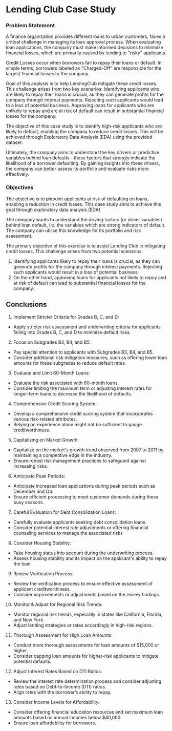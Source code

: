 # Lending Club Case Study

### Problem Statement
A finance organization provides different loans to urban customers, faces a critical challenge in managing its loan approval process. When evaluating loan applications, the company must make informed decisions to minimize financial losses, which are primarily caused by lending to "risky" applicants.

Credit Losses occur when borrowers fail to repay their loans or default. In simple terms, borrowers labeled as "Charged-Off" are responsible for the largest financial losses to the company.

Goal of this analysis is to help LendingClub mitigate these credit losses. This challenge arises from two key scenarios:
Identifying applicants who are likely to repay their loans is crucial, as they can generate profits for the company through interest payments. Rejecting such applicants would lead to a loss of potential business.
Approving loans for applicants who are unlikely to repay and are at risk of default can result in substantial financial losses for the company.

The objective of this case study is to identify high-risk applicants who are likely to default, enabling the company to reduce credit losses. This will be achieved through Exploratory Data Analysis (EDA) using the provided dataset.

Ultimately, the company aims to understand the key drivers or predictive variables behind loan defaults—those factors that strongly indicate the likelihood of a borrower defaulting. By gaining insights into these drivers, the company can better assess its portfolio and evaluate risks more effectively.




### Objectives

The objective is to pinpoint applicants at risk of defaulting on loans, enabling a reduction in credit losses. This case study aims to achieve this goal through exploratory data analysis (EDA) 

The company wants to understand the driving factors (or driver variables) behind loan default, i.e. the variables which are strong indicators of default. The company can utilise this knowledge for its portfolio and risk assessment.

The primary objective of this exercise is to assist Lending Club in mitigating credit losses. This challenge arises from two potential scenarios:

1. Identifying applicants likely to repay their loans is crucial, as they can generate profits for the company through interest payments. Rejecting such applicants would result in a loss of potential business.
2. On the other hand, approving loans for applicants not likely to repay and at risk of default can lead to substantial financial losses for the company.

## Conclusions

1. Implement Stricter Criteria for Grades B, C, and D:  
  - Apply stricter risk assessment and underwriting criteria for applicants falling into Grades B, C, and D to minimize default risks.

2. Focus on Subgrades B3, B4, and B5:  
  - Pay special attention to applicants with Subgrades B3, B4, and B5.  
  - Consider additional risk mitigation measures, such as offering lower loan amounts for these subgrades to reduce default rates.

3. Evaluate and Limit 60-Month Loans:  
  - Evaluate the risk associated with 60-month loans.  
  - Consider limiting the maximum term or adjusting interest rates for longer-term loans to decrease the likelihood of defaults.

4. Comprehensive Credit Scoring System:  
  - Develop a comprehensive credit scoring system that incorporates various risk-related attributes.  
  - Relying on experience alone might not be sufficient to gauge creditworthiness.

5. Capitalizing on Market Growth:  
  - Capitalize on the market's growth trend observed from 2007 to 2011 by maintaining a competitive edge in the industry.  
  - Ensure robust risk management practices to safeguard against increasing risks.

6. Anticipate Peak Periods:  
  - Anticipate increased loan applications during peak periods such as December and Q4.  
  - Ensure efficient processing to meet customer demands during these busy seasons.

7. Careful Evaluation for Debt Consolidation Loans:  
  - Carefully evaluate applicants seeking debt consolidation loans.  
  - Consider potential interest rate adjustments or offering financial counseling services to manage the associated risks
  
8. Consider Housing Stability:  
  - Take housing status into account during the underwriting process.  
  - Assess housing stability and its impact on the applicant's ability to repay the loan.

9. Review Verification Process:  
  - Review the verification process to ensure effective assessment of applicant creditworthiness.  
  - Consider improvements or adjustments based on the review findings.

10. Monitor & Adjust for Regional Risk Trends:  
  - Monitor regional risk trends, especially in states like California, Florida, and New York.  
  - Adjust lending strategies or rates accordingly in high-risk regions.

11. Thorough Assessment for High Loan Amounts:  
  - Conduct more thorough assessments for loan amounts of $15,000 or higher.  
  - Consider capping loan amounts for higher-risk applicants to mitigate potential defaults.

12. Adjust Interest Rates Based on DTI Ratios:  
  - Review the interest rate determination process and consider adjusting rates based on Debt-to-Income (DTI) ratios.  
  - Align rates with the borrower’s ability to repay.

13. Consider Income Levels for Affordability:  
  - Consider offering financial education resources and set maximum loan amounts based on annual incomes below $40,000.  
  - Ensure loan affordability for borrowers.

